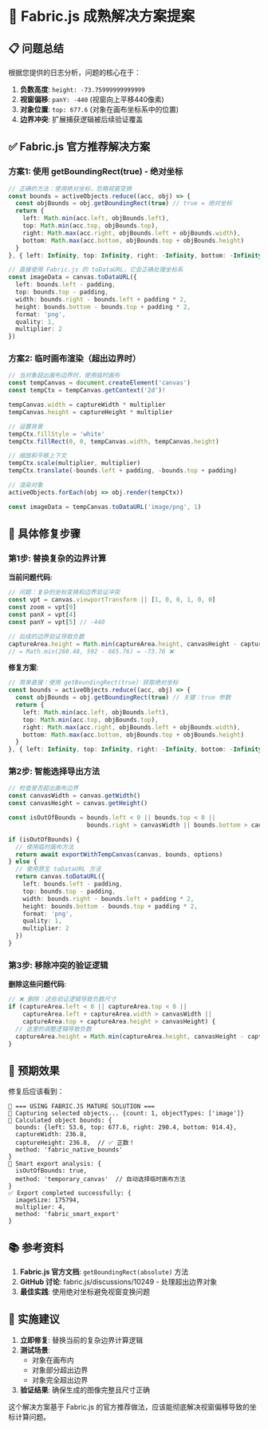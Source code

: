 # 🎯 Fabric.js 成熟解决方案提案

## 📋 **问题总结**

根据您提供的日志分析，问题的核心在于：

1. **负数高度**: `height: -73.75999999999999`
2. **视窗偏移**: `panY: -440` (视窗向上平移440像素)
3. **对象位置**: `top: 677.6` (对象在画布坐标系中的位置)
4. **边界冲突**: 扩展捕获逻辑被后续验证覆盖

## ✅ **Fabric.js 官方推荐解决方案**

### **方案1: 使用 getBoundingRect(true) - 绝对坐标**

```typescript
// 正确的方法：使用绝对坐标，忽略视窗变换
const bounds = activeObjects.reduce((acc, obj) => {
  const objBounds = obj.getBoundingRect(true) // true = 绝对坐标
  return {
    left: Math.min(acc.left, objBounds.left),
    top: Math.min(acc.top, objBounds.top),
    right: Math.max(acc.right, objBounds.left + objBounds.width),
    bottom: Math.max(acc.bottom, objBounds.top + objBounds.height)
  }
}, { left: Infinity, top: Infinity, right: -Infinity, bottom: -Infinity })

// 直接使用 Fabric.js 的 toDataURL，它会正确处理坐标系
const imageData = canvas.toDataURL({
  left: bounds.left - padding,
  top: bounds.top - padding,
  width: bounds.right - bounds.left + padding * 2,
  height: bounds.bottom - bounds.top + padding * 2,
  format: 'png',
  quality: 1,
  multiplier: 2
})
```

### **方案2: 临时画布渲染（超出边界时）**

```typescript
// 当对象超出画布边界时，使用临时画布
const tempCanvas = document.createElement('canvas')
const tempCtx = tempCanvas.getContext('2d')!

tempCanvas.width = captureWidth * multiplier
tempCanvas.height = captureHeight * multiplier

// 设置背景
tempCtx.fillStyle = 'white'
tempCtx.fillRect(0, 0, tempCanvas.width, tempCanvas.height)

// 缩放和平移上下文
tempCtx.scale(multiplier, multiplier)
tempCtx.translate(-bounds.left + padding, -bounds.top + padding)

// 渲染对象
activeObjects.forEach(obj => obj.render(tempCtx))

const imageData = tempCanvas.toDataURL('image/png', 1)
```

## 🔧 **具体修复步骤**

### **第1步: 替换复杂的边界计算**

**当前问题代码**:
```typescript
// 问题：复杂的坐标变换和边界验证冲突
const vpt = canvas.viewportTransform || [1, 0, 0, 1, 0, 0]
const zoom = vpt[0]
const panX = vpt[4] 
const panY = vpt[5] // -440

// 后续的边界验证导致负数
captureArea.height = Math.min(captureArea.height, canvasHeight - captureArea.top)
// = Math.min(260.48, 592 - 665.76) = -73.76 ❌
```

**修复方案**:
```typescript
// 简单直接：使用 getBoundingRect(true) 获取绝对坐标
const bounds = activeObjects.reduce((acc, obj) => {
  const objBounds = obj.getBoundingRect(true) // 关键：true 参数
  return {
    left: Math.min(acc.left, objBounds.left),
    top: Math.min(acc.top, objBounds.top),
    right: Math.max(acc.right, objBounds.left + objBounds.width),
    bottom: Math.max(acc.bottom, objBounds.top + objBounds.height)
  }
}, { left: Infinity, top: Infinity, right: -Infinity, bottom: -Infinity })
```

### **第2步: 智能选择导出方法**

```typescript
// 检查是否超出画布边界
const canvasWidth = canvas.getWidth()
const canvasHeight = canvas.getHeight()

const isOutOfBounds = bounds.left < 0 || bounds.top < 0 || 
                      bounds.right > canvasWidth || bounds.bottom > canvasHeight

if (isOutOfBounds) {
  // 使用临时画布方法
  return await exportWithTempCanvas(canvas, bounds, options)
} else {
  // 使用原生 toDataURL 方法
  return canvas.toDataURL({
    left: bounds.left - padding,
    top: bounds.top - padding,
    width: bounds.right - bounds.left + padding * 2,
    height: bounds.bottom - bounds.top + padding * 2,
    format: 'png',
    quality: 1,
    multiplier: 2
  })
}
```

### **第3步: 移除冲突的验证逻辑**

**删除这些问题代码**:
```typescript
// ❌ 删除：这些验证逻辑导致负数尺寸
if (captureArea.left < 0 || captureArea.top < 0 ||
    captureArea.left + captureArea.width > canvasWidth ||
    captureArea.top + captureArea.height > canvasHeight) {
  // 这里的调整逻辑导致负数
  captureArea.height = Math.min(captureArea.height, canvasHeight - captureArea.top)
}
```

## 🎯 **预期效果**

修复后应该看到：

```
🎯 === USING FABRIC.JS MATURE SOLUTION ===
📸 Capturing selected objects... {count: 1, objectTypes: ['image']}
📏 Calculated object bounds: {
  bounds: {left: 53.6, top: 677.6, right: 290.4, bottom: 914.4},
  captureWidth: 236.8,
  captureHeight: 236.8,  // ✅ 正数！
  method: 'fabric_native_bounds'
}
🤖 Smart export analysis: {
  isOutOfBounds: true,
  method: 'temporary_canvas'  // 自动选择临时画布方法
}
✅ Export completed successfully: {
  imageSize: 175794,
  multiplier: 4,
  method: 'fabric_smart_export'
}
```

## 📚 **参考资料**

1. **Fabric.js 官方文档**: `getBoundingRect(absolute)` 方法
2. **GitHub 讨论**: fabric.js/discussions/10249 - 处理超出边界对象
3. **最佳实践**: 使用绝对坐标避免视窗变换问题

## 🚀 **实施建议**

1. **立即修复**: 替换当前的复杂边界计算逻辑
2. **测试场景**: 
   - 对象在画布内
   - 对象部分超出边界  
   - 对象完全超出边界
3. **验证结果**: 确保生成的图像完整且尺寸正确

这个解决方案基于 Fabric.js 的官方推荐做法，应该能彻底解决视窗偏移导致的坐标计算问题。
